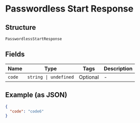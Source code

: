 
# Passwordless Start Response

## Structure

`PasswordlessStartResponse`

## Fields

| Name | Type | Tags | Description |
|  --- | --- | --- | --- |
| `code` | `string \| undefined` | Optional | - |

## Example (as JSON)

```json
{
  "code": "code6"
}
```


